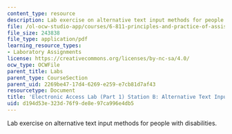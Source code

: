 ```yaml
---
content_type: resource
description: Lab exercise on alternative text input methods for people with disabilities.
file: /ol-ocw-studio-app/courses/6-811-principles-and-practice-of-assistive-technology-fall-2014/d194d53e323d76f9de8e97ca996e4db5_MIT6_811F14_AltrnativText.pdf
file_size: 243838
file_type: application/pdf
learning_resource_types:
- Laboratory Assignments
license: https://creativecommons.org/licenses/by-nc-sa/4.0/
ocw_type: OCWFile
parent_title: Labs
parent_type: CourseSection
parent_uid: 2269be47-17d4-6269-e259-e7cb81d7af43
resourcetype: Document
title: 'Electronic Access Lab (Part 1) Station B: Alternative Text Input'
uid: d194d53e-323d-76f9-de8e-97ca996e4db5
---
```

Lab exercise on alternative text input methods for people with disabilities.
